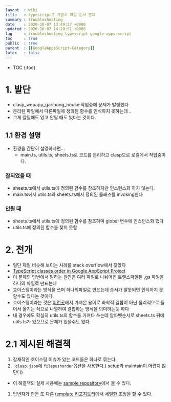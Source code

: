 ```yaml
---
layout  : wiki
title   : typescript로 개발시 파일 순서 문제 
summary : troubleshooting 
date    : 2020-10-07 13:49:27 +0900
updated : 2020-10-07 14:20:51 +0900
tag     : troubleshooting typescript google-apps-script 
toc     : true
public  : true
parent  : [[GoogleAppsScript-Category]] 
latex   : false
---
```

* TOC
{:toc}

# 1. 발단

* clasp_webapp_garibong_house 작업중에 문제가 발생했다
* 분리된 파일에서 다른파일에 정의된 함수를 인식하지 못하는데 ..
* 그게 잘될때도 있고 안될 때도 있다는 것이다.

## 1.1 환경 설명
* 환경을 간단히 설명하자면...
  * main.ts, utils.ts, sheets.ts로 코드를 분리하고 clasp으로 로컬에서 작업중이다.

### 잘되었을 때 

* sheets.ts에서 utils.ts에 정의된 함수를 참조하지만 인스턴스화 하지 않는다. 
* main.ts에서 utils.ts와 sheets.ts에서 정의된 클래스를 invoking한다 
    
### 안될 때

* sheets.ts에서 utils.ts에 정의된 함수를 참조하며 global 변수에 인스턴스화 했다
* utils.ts에 정의된 함수를 찾지 못함


# 2. 전개

* 일단 제일 비슷해 보이는 사례를 stack overflow에서 찾았다
* [TypeScript classes order in Google AppScript Project](https://stackoverflow.com/q/59802430/9457247)
* 이 문제의 답변에서 말하는 원인은 여러 파일로 나뉘어진 트랜스파일된 .gs 파일을 하나의 파일로 만드는데
* 호이스팅이라는 방식을 쓰며 하나의파일로 만드는데 순서가 잘못되면 인식하지 못할수도 있다는 것이다.
* 호이스팅이라는 것은 [이런곳](https://m.blog.naver.com/PostView.nhn?blogId=hoistman71&logNo=220833773654&proxyReferer=https:%2F%2Fwww.google.com%2F)에서 가져온 용어로 화학적 결합이 아닌 물리적으로 들어서 옮기는 식으로 나열하여 결합하는 방식을 의미하는듯 하다
* 내 경우에도 확실히 utils.ts의 함수를 가져다 쓰는데 알파벳순서로 sheets.ts 뒤에 utils.ts가 있으므로 문제가 있을수도 있다.

# 2.1 제시된 해결책

1. 잠재적인 호이스팅 이슈가 있는 코드들은 하나로 묶는다.
1. `.clasp.json`에 `filepushorder`옵션을 사용한다.( setup과 maintain이 어렵지 않단다)
  * 이 해결책의 실제 사용예는 [sample repository](https://github.com/PopGoesTheWza/clasp-filePushOrder)에서 볼 수 있다. 
1. 답변자가 만든 또 다른 [template 리포지토리](https://github.com/PopGoesTheWza/ts-gas-project-starter)에서 세밀한 조정을 할 수 있다. 
